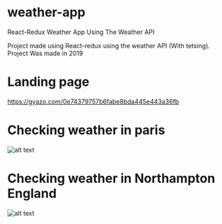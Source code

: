 # weather-app
React-Redux Weather App Using The Weather API

Project made using React-redux using the weather API (With tetsing). Project Was made in 2019

# Landing page
https://gyazo.com/0e74379757b6fabe8bda445e443a36fb

# Checking weather in paris
![alt text](https://gyazo.com/33ca230383f63df251a3e640d00b8b01)

# Checking weather in Northampton England
![alt text](https://gyazo.com/249593c213e865de3cd6dd22ffd7b091)
